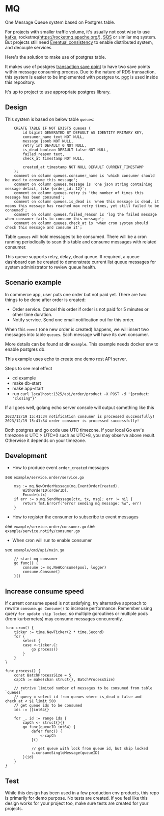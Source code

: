 # MQ

One Message Queue system based on Postgres table.

For projects with smaller traffic volume, it's usually not cost wise to use [kafka](https://kafka.apache.org/),
rocketmq(https://rocketmq.apache.org/), [SQS](https://aws.amazon.com/sqs/) or similar mq system. But projects still need [Eventual consistency](https://en.wikipedia.org/wiki/Eventual_consistency) to enable distributed system, and decouple services.

Here's the solution to make use of postgres table.

It makes use of postgres [transaction save point](https://www.postgresql.org/docs/current/sql-savepoint.html)
to have two save points within message consuming process. Due to the nature of RDS transaction, this system is
easier to be implemented with postgres tx. [pgx](https://github.com/jackc/pgx) is used inside this repository.

It's up to project to use appropriate postgres library.

## Design

This system is based on below table `queues`:

```
    CREATE TABLE IF NOT EXISTS queues (
        id bigint GENERATED BY DEFAULT AS IDENTITY PRIMARY KEY,
        consumer_name text NOT NULL,
        message jsonb NOT NULL,
        retry int DEFAULT 0 NOT NULL,
        is_dead boolean DEFAULT false NOT NULL,
        failed_reason text,
        check_at timestamp NOT NULL,

        created_at timestamp NOT NULL DEFAULT CURRENT_TIMESTAMP
    );
	comment on column queues.consumer_name is 'which consumer should be used to consume this message';
    comment on column queues.message is 'one json string containing message detail, like {order_id: 12}';
    comment on column queues.retry is 'the number of times this message has been consumed';
    comment on column queues.is_dead is 'when this message is dead, it means this message has reached max retry times, yet still failed to be consumed';
    comment on column queues.failed_reason is 'log the failed message when consumer fails to consume this message';
    comment on column queues.check_at is 'when cron system should check this message and consume it';
```

Table `queues` will hold messages to be consumed. There will be a cron running periodically to
scan this table and consume messages with related consumer.

This queue supports retry, delay, dead queue. If required, a queue dashboard can be created to demonstrate current list
queue messages for system administrator to review queue health.

## Scenario example

In commerce app, user puts one order but not paid yet. There are two things to be done after order is created:

- Order service. Cancel this order if order is not paid for 5 minutes or other time duration.
- Notify service. Send one email notification out for this order.

When this `event` (one new order is created) happens, we will insert two messages into table `queues`. Each message will
have its own consumer.

More details can be found at dir `example`. This example needs docker env to enable postgres db.

This example uses [echo](https://echo.labstack.com/) to create one demo rest API server.

Steps to see real effect

- cd example
- make db-start
- make app-start
- run `curl localhost:1325/api/order/product -X POST -d '{product: "closing"}'`

If all goes well, golang echo server console will output something like this

```
2023/12/19 15:41:34 notification consumer is processed successfully!
2023/12/19 15:41:34 order consumer is processed successfully!
```

Both postgres and go code use UTC timezone. If your local Go env's timezone is UTC > UTC+0 such as UTC+8, you may observe
above result. Otherwise it depends on your timezone.

## Development

- How to produce event `order_created` messages

see `example/service.order/service.go`

```
	msg := mq.NewOrderMessage(mq.EventOrderCreated).
		WithOrderID(orderID).
		Encode(ctx)
	if err := s.mq.SendMessage(ctx, tx, msg); err != nil {
		return fmt.Errorf("error sending mq message: %w", err)
	}
```

- How to register the consumer to subscribe to event messages

see `example/service.order/consumer.go`
see `example/service.notify/consumer.go`

- When cron will run to enable consumer

see `example/cmd/api/main.go`

```
	// start mq consumer
	go func() {
		consume := mq.NeWConsume(pool, logger)
		consume.Consume()
	}()
```

## Increase consume speed

If current consume speed is not satisfying, try alternative approach to rewrite
`consume.go Consume()` to increase performance. Remember using query `for update skip locked`,
so multiple goroutines or multiple pods (from kurbernetes) may consume messages concurrently.

```
func cron() {
	ticker := time.NewTicker(2 * time.Second)
	for {
		select {
		case <-ticker.C:
			go process()
		}
	}
}

func process() {
    const BatchProcessSize = 5
	capCh := make(chan struct{}, BatchProcessSize)

    // retrive limited number of messages to be consumed from table `queues`
    // query = select id from queues where is_dead = false and check_at < $1 limit 500
    // get queue ids to be consumed
    ids := []int64{}

	for _, id := range ids {
		capCh <- struct{}{}
		go func(queueID int64) {
			defer func() {
				<-capCh
			}()

            // get queue with lock from queue id, but skip locked
			c.consumeSingleMessage(queueID)
		}(id)
	}
}
```

## Test

While this design has been used in a few production env products, this repo is primarily for demo purpose.
No tests are created. If you feel like this design works for your project too, make sure tests are created
for your projects.

